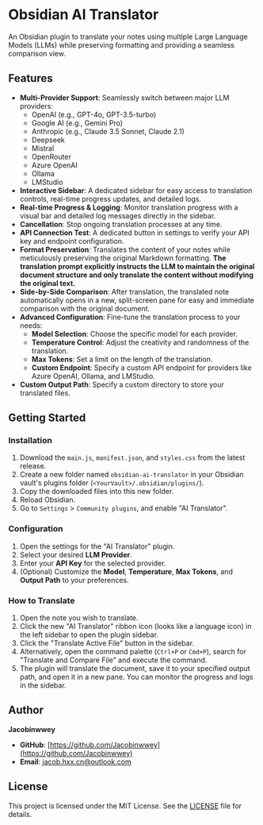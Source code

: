 # Obsidian AI Translator

An Obsidian plugin to translate your notes using multiple Large Language Models (LLMs) while preserving formatting and providing a seamless comparison view.

## Features

- **Multi-Provider Support**: Seamlessly switch between major LLM providers:
    - OpenAI (e.g., GPT-4o, GPT-3.5-turbo)
    - Google AI (e.g., Gemini Pro)
    - Anthropic (e.g., Claude 3.5 Sonnet, Claude 2.1)
    - Deepseek
    - Mistral
    - OpenRouter
    - Azure OpenAI
    - Ollama
    - LMStudio
- **Interactive Sidebar**: A dedicated sidebar for easy access to translation controls, real-time progress updates, and detailed logs.
- **Real-time Progress & Logging**: Monitor translation progress with a visual bar and detailed log messages directly in the sidebar.
- **Cancellation**: Stop ongoing translation processes at any time.
- **API Connection Test**: A dedicated button in settings to verify your API key and endpoint configuration.
- **Format Preservation**: Translates the content of your notes while meticulously preserving the original Markdown formatting. **The translation prompt explicitly instructs the LLM to maintain the original document structure and only translate the content without modifying the original text.**
- **Side-by-Side Comparison**: After translation, the translated note automatically opens in a new, split-screen pane for easy and immediate comparison with the original document.
- **Advanced Configuration**: Fine-tune the translation process to your needs:
    - **Model Selection**: Choose the specific model for each provider.
    - **Temperature Control**: Adjust the creativity and randomness of the translation.
    - **Max Tokens**: Set a limit on the length of the translation.
    - **Custom Endpoint**: Specify a custom API endpoint for providers like Azure OpenAI, Ollama, and LMStudio.
- **Custom Output Path**: Specify a custom directory to store your translated files.

## Getting Started

### Installation

1.  Download the `main.js`, `manifest.json`, and `styles.css` from the latest release.
2.  Create a new folder named `obsidian-ai-translator` in your Obsidian vault's plugins folder (`<YourVault>/.obsidian/plugins/`).
3.  Copy the downloaded files into this new folder.
4.  Reload Obsidian.
5.  Go to `Settings` > `Community plugins`, and enable "AI Translator".

### Configuration

1.  Open the settings for the "AI Translator" plugin.
2.  Select your desired **LLM Provider**.
3.  Enter your **API Key** for the selected provider.
4.  (Optional) Customize the **Model**, **Temperature**, **Max Tokens**, and **Output Path** to your preferences.

### How to Translate

1.  Open the note you wish to translate.
2.  Click the new "AI Translator" ribbon icon (looks like a language icon) in the left sidebar to open the plugin sidebar.
3.  Click the "Translate Active File" button in the sidebar.
4.  Alternatively, open the command palette (`Ctrl+P` or `Cmd+P`), search for "Translate and Compare File" and execute the command.
5.  The plugin will translate the document, save it to your specified output path, and open it in a new pane. You can monitor the progress and logs in the sidebar.

## Author

**Jacobinwwey**

- **GitHub**: [https://github.com/Jacobinwwey](https://github.com/Jacobinwwey)
- **Email**: jacob.hxx.cn@outlook.com

## License

This project is licensed under the MIT License. See the [LICENSE](LICENSE) file for details.